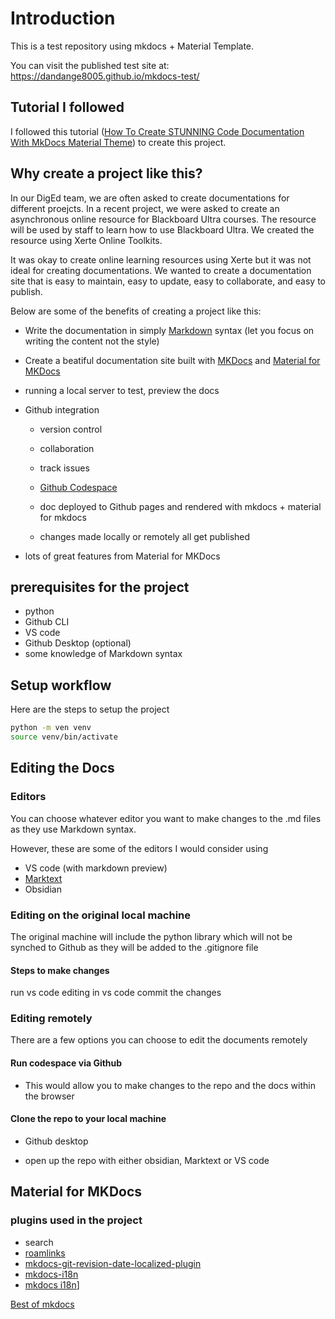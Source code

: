 # Introduction

This is a test repository using mkdocs + Material Template. 

You can visit the published test site at: https://dandange8005.github.io/mkdocs-test/

## Tutorial I followed

I followed this tutorial ([How To Create STUNNING Code Documentation With MkDocs Material Theme](https://www.youtube.com/watch?v=Q-YA_dA8C20&list=WL&index=17&ab_channel=JamesWillett)) to create this project. 

## Why create a project like this?

In our DigEd team, we are often asked to create documentations for different proejcts. In a recent project, we were asked to create an asynchronous online resource for Blackboard Ultra courses. The resource will be used by staff to learn how to use Blackboard Ultra. We created the resource using Xerte Online Toolkits.

It was okay to create online learning resources using Xerte but it was not ideal for creating documentations. We wanted to create a documentation site that is easy to maintain, easy to update, easy to collaborate, and easy to publish.

Below are some of the benefits of creating a project like this:

- Write the documentation in simply [Markdown](https://www.markdownguide.org/basic-syntax/) syntax (let you focus on writing the content not the style)

- Create a beatiful documentation site built with [MKDocs](mkdocs.org) and [Material for MKDocs](https://squidfunk.github.io/mkdocs-material/)

- running a local server to test, preview the docs

- Github integration
  
  - version control
  
  - collaboration
  
  - track issues
  
  - [Github Codespace](https://github.com/features/codespaces)
  
  - doc deployed to Github pages and rendered with mkdocs + material for mkdocs
  
  - changes made locally or remotely all get published

- lots of great features from Material for MKDocs

## prerequisites for the project

- python
- Github CLI
- VS code
- Github Desktop (optional)
- some knowledge of Markdown syntax

## Setup workflow

Here are the steps to setup the project

```bash
python -m ven venv
source venv/bin/activate
```




## Editing the Docs

### Editors

You can choose whatever editor you want to make changes to the .md files as they use Markdown syntax.

However, these are some of the editors I would consider using

- VS code (with markdown preview)
- [Marktext](https://github.com/marktext/marktext)
- Obsidian

### Editing on the original local machine

The original machine will include the python library which will not be synched to Github as they will be added to the .gitignore file

#### Steps to make changes

run vs code
editing in vs code
commit the changes

### Editing remotely

There are a few options you can choose to edit the documents remotely

#### Run codespace via Github

- This would allow you to make changes to the repo and the docs within the browser

#### Clone the repo to your local machine

- Github desktop

- open up the repo with either obsidian, Marktext or VS code


## Material for MKDocs

### plugins used in the project

- search
- [roamlinks](https://github.com/Jackiexiao/mkdocs-roamlinks-plugin)
- [mkdocs-git-revision-date-localized-plugin](https://github.com/timvink/mkdocs-git-revision-date-localized-plugin)
- [mkdocs-i18n](https://gitlab.com/mkdocs-i18n/mkdocs-i18n)
- [mkdocs i18n](https://github.com/ultrabug/mkdocs-static-i18n)] 

[Best of mkdocs](https://github.com/mkdocs/best-of-mkdocs)
